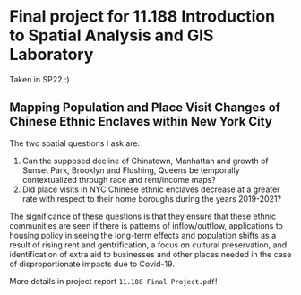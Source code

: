 # Final project for 11.188 Introduction to Spatial Analysis and GIS Laboratory 
Taken in SP22 :)

## Mapping Population and Place Visit Changes of Chinese Ethnic Enclaves within New York City
The two spatial questions I ask are:
  1. Can the supposed decline of Chinatown, Manhattan and growth of Sunset Park, Brooklyn and
     Flushing, Queens be temporally contextualized through race and rent/income maps?
  2. Did place visits in NYC Chinese ethnic enclaves decrease at a greater rate with respect to their home
     boroughs during the years 2019-2021?

The significance of these questions is that they ensure that these ethnic communities are seen if there is patterns
of inflow/outflow, applications to housing policy in seeing the long-term effects and population shifts as a result
of rising rent and gentrification, a focus on cultural preservation, and identification of extra aid to businesses and
other places needed in the case of disproportionate impacts due to Covid-19.

More details in project report `11.188 Final Project.pdf`!

